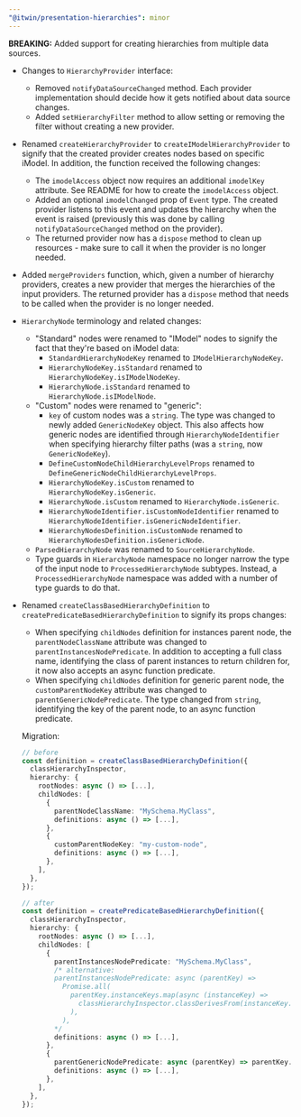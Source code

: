 ```yaml
---
"@itwin/presentation-hierarchies": minor
---
```


**BREAKING:** Added support for creating hierarchies from multiple data sources.

- Changes to `HierarchyProvider` interface:
  - Removed `notifyDataSourceChanged` method. Each provider implementation should decide how it gets notified about data source changes.
  - Added `setHierarchyFilter` method to allow setting or removing the filter without creating a new provider.

- Renamed `createHierarchyProvider` to `createIModelHierarchyProvider` to signify that the created provider creates nodes based on specific iModel. In addition, the function received the following changes:
  - The `imodelAccess` object now requires an additional `imodelKey` attribute. See README for how to create the `imodelAccess` object.
  - Added an optional `imodelChanged` prop of `Event` type. The created provider listens to this event and updates the hierarchy when the event is raised (previously this was done by calling `notifyDataSourceChanged` method on the provider).
  - The returned provider now has a `dispose` method to clean up resources - make sure to call it when the provider is no longer needed.

- Added `mergeProviders` function, which, given a number of hierarchy providers, creates a new provider that merges the hierarchies of the input providers. The returned provider has a `dispose` method that needs to be called when the provider is no longer needed.

- `HierarchyNode` terminology and related changes:
  - "Standard" nodes were renamed to "IModel" nodes to signify the fact that they're based on iModel data:
    - `StandardHierarchyNodeKey` renamed to `IModelHierarchyNodeKey`.
    - `HierarchyNodeKey.isStandard` renamed to `HierarchyNodeKey.isIModelNodeKey`.
    - `HierarchyNode.isStandard` renamed to `HierarchyNode.isIModelNode`.
  - "Custom" nodes were renamed to "generic":
    - `key` of custom nodes was a `string`. The type was changed to newly added `GenericNodeKey` object. This also affects how generic nodes are identified through `HierarchyNodeIdentifier` when specifying hierarchy filter paths (was a `string`, now `GenericNodeKey`).
    - `DefineCustomNodeChildHierarchyLevelProps` renamed to `DefineGenericNodeChildHierarchyLevelProps`.
    - `HierarchyNodeKey.isCustom` renamed to `HierarchyNodeKey.isGeneric`.
    - `HierarchyNode.isCustom` renamed to `HierarchyNode.isGeneric`.
    - `HierarchyNodeIdentifier.isCustomNodeIdentifier` renamed to `HierarchyNodeIdentifier.isGenericNodeIdentifier`.
    - `HierarchyNodesDefinition.isCustomNode` renamed to `HierarchyNodesDefinition.isGenericNode`.
  - `ParsedHierarchyNode` was renamed to `SourceHierarchyNode`.
  - Type guards in `HierarchyNode` namespace no longer narrow the type of the input node to `ProcessedHierarchyNode` subtypes. Instead, a `ProcessedHierarchyNode` namespace was added with a number of type guards to do that.

- Renamed `createClassBasedHierarchyDefinition` to `createPredicateBasedHierarchyDefinition` to signify its props changes:
  - When specifying `childNodes` definition for instances parent node, the `parentNodeClassName` attribute was changed to `parentInstancesNodePredicate`. In addition to accepting a full class name, identifying the class of parent instances to return children for, it now also accepts an async function predicate.
  - When specifying `childNodes` definition for generic parent node, the `customParentNodeKey` attribute was changed to `parentGenericNodePredicate`. The type changed from `string`, identifying the key of the parent node, to an async function predicate.

  Migration:

    ```ts
    // before
    const definition = createClassBasedHierarchyDefinition({
      classHierarchyInspector,
      hierarchy: {
        rootNodes: async () => [...],
        childNodes: [
          {
            parentNodeClassName: "MySchema.MyClass",
            definitions: async () => [...],
          },
          {
            customParentNodeKey: "my-custom-node",
            definitions: async () => [...],
          },
        ],
      },
    });

    // after
    const definition = createPredicateBasedHierarchyDefinition({
      classHierarchyInspector,
      hierarchy: {
        rootNodes: async () => [...],
        childNodes: [
          {
            parentInstancesNodePredicate: "MySchema.MyClass",
            /* alternative:
            parentInstancesNodePredicate: async (parentKey) =>
              Promise.all(
                parentKey.instanceKeys.map(async (instanceKey) =>
                  classHierarchyInspector.classDerivesFrom(instanceKey.className, "MySchema.MyClass"),
                ),
              ),
            */
            definitions: async () => [...],
          },
          {
            parentGenericNodePredicate: async (parentKey) => parentKey.id === "my-custom-node",
            definitions: async () => [...],
          },
        ],
      },
    });
    ```

